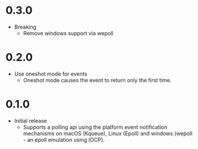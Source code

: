 # 0.3.0

* Breaking
  - Remove windows support via wepoll

# 0.2.0

* Use oneshot mode for events
  - Oneshot mode causes the event to return only the first time.

# 0.1.0

* Initial release
  - Supports a polling api using the platform event notification mechanisms on macOS (Kqueue), Linux (Epoll) and windows (wepoll - an epoll emulation using IOCP).
